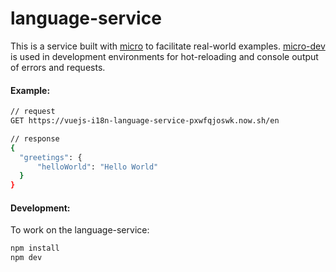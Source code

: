 # language-service

This is a service built with [micro](https://github.com/zeit/micro) to facilitate real-world examples. [micro-dev](https://github.com/zeit/micro-dev) is used in development environments for hot-reloading and console output of errors and requests.

#### Example:

```sh
// request
GET https://vuejs-i18n-language-service-pxwfqjoswk.now.sh/en

// response
{
  "greetings": {
      "helloWorld": "Hello World"
  }
}
```

#### Development:

To work on the language-service:

```js
npm install
npm dev
```

